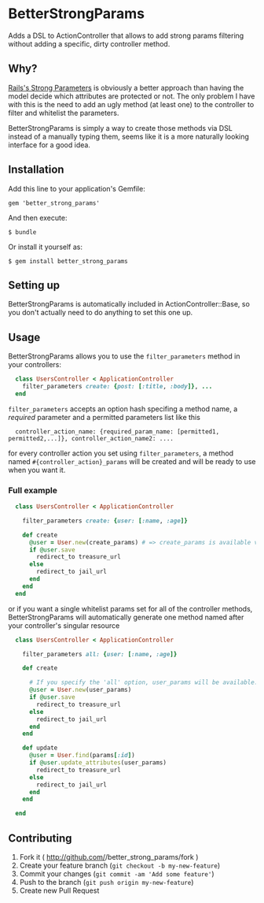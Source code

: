 # BetterStrongParams

Adds a DSL to ActionController that allows to add strong params filtering without adding a specific, dirty controller method.

## Why?

[Rails's Strong Parameters](http://edgeapi.rubyonrails.org/classes/ActionController/StrongParameters.html) is obviously a better approach than having the model decide which attributes are protected or not. The only problem I have with this is the need to add an ugly method (at least one) to the controller to filter and whitelist the parameters.

BetterStrongParams is simply a way to create those methods via DSL instead of a manually typing them, seems like it is a more naturally looking interface for a good idea.

## Installation

Add this line to your application's Gemfile:

    gem 'better_strong_params'

And then execute:

    $ bundle

Or install it yourself as:

    $ gem install better_strong_params

## Setting up

BetterStrongParams is automatically included in ActionController::Base, so you don't actually need to do anything to set this one up.

## Usage

BetterStrongParams allows you to use the `filter_parameters` method in your controllers:

```ruby
  class UsersController < ApplicationController
    filter_parameters create: {post: [:title, :body]}, ...
  end
```

`filter_parameters` accepts an option hash specifing a method name, a _required_ parameter and a permitted parameters list like this

```
  controller_action_name: {required_param_name: [permitted1, permitted2,...]}, controller_action_name2: ....
```

for every controller action you set using `filter_parameters`, a method named `#{controller_action}_params` will be created and will be ready to use when you want it.


### Full example
```ruby
  class UsersController < ApplicationController

    filter_parameters create: {user: [:name, :age]}

    def create
      @user = User.new(create_params) # => create_params is available via BetterStrongParams and the filter_parameters DSL.
      if @user.save
        redirect_to treasure_url
      else
        redirect_to jail_url
      end
    end
  end
```

or if you want a single whitelist params set for all of the controller methods, BetterStrongParams will automatically generate one method named after your controller's singular resource

```ruby
  class UsersController < ApplicationController

    filter_parameters all: {user: [:name, :age]}

    def create

      # If you specify the 'all' option, user_params will be available.
      @user = User.new(user_params)
      if @user.save
        redirect_to treasure_url
      else
        redirect_to jail_url
      end
    end

    def update
      @user = User.find(params[:id])
      if @user.update_attributes(user_params)
        redirect_to treasure_url
      else
        redirect_to jail_url
      end
    end

  end
```


## Contributing

1. Fork it ( http://github.com/<my-github-username>/better_strong_params/fork )
2. Create your feature branch (`git checkout -b my-new-feature`)
3. Commit your changes (`git commit -am 'Add some feature'`)
4. Push to the branch (`git push origin my-new-feature`)
5. Create new Pull Request
